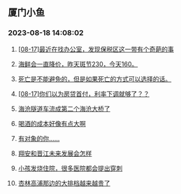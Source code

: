 ## 厦门小鱼 
### 2023-08-18 14:08:02

1. [[08-17]最近在找办公室，发现保税区这一带有个奇葩的事](http://bbs.xmfish.com/read-htm-tid-18055703.html)

2. [海鲜会一直降价，昨天斑节230，今天160。](http://bbs.xmfish.com/read-htm-tid-18055776.html)

3. [死亡是不能避免的，但是如果死亡的方式可以选择的话。](http://bbs.xmfish.com/read-htm-tid-18055721.html)

4. [[08-17]你们以为房贷首付，利率下调就够了？？](http://bbs.xmfish.com/read-htm-tid-18055675.html)

5. [海沧隧道车流成第二个海沧大桥了](http://bbs.xmfish.com/read-htm-tid-18055825.html)

6. [喝酒的成本好像有点大啊](http://bbs.xmfish.com/read-htm-tid-18055971.html)

7. [有对象的你……](http://bbs.xmfish.com/read-htm-tid-18055701.html)

8. [翔安和晋江未来发展会怎样](http://bbs.xmfish.com/read-htm-tid-18055796.html)

9. [小孩发烧住院，很多医院都会提出穿刺](http://bbs.xmfish.com/read-htm-tid-18056032.html)

10. [杏林高浦那边的大排档越来越贵了](http://bbs.xmfish.com/read-htm-tid-18055800.html)

